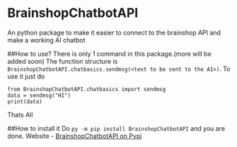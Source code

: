 # BrainshopChatbotAPI
 An python package to make it easier to connect to the brainshop API and make a working AI chatbot
 
 ##How to use?
 There is only 1 command in this package.(more will be added soon)
 The function structure is `BrainshopChatbotAPI.chatbasics.sendmsg(<text to be sent to the AI>)`.
 To use it just do
 ```
 from BrainshopChatbotAPI.chatbasics import sendmsg
 data = sendmsg("HI")
 print(data)
 ```
 
 Thats All
 
 ##How to install it
 Do `py -m pip install BrainshopChatbotAPI` and you are done.
 Website - [BrainshopChatbotAPI on Pypi](https://pypi.org/project/BrainshopChatbotAPI/)
